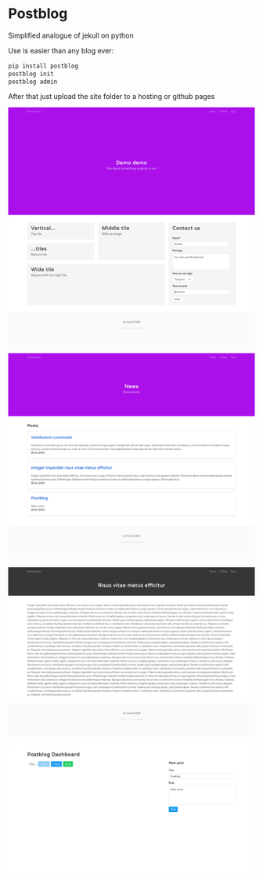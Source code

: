 # Postblog

Simplified analogue of jekull on python

Use is easier than any blog ever:
```
pip install postblog
postblog init
postblog admin
```

After that just upload the site folder to a hosting or github pages

![1](_readme_files/1.png?raw=true)

![2](_readme_files/2.png?raw=true)

![3](_readme_files/3.png?raw=true)

![4](_readme_files/4.png?raw=true)
